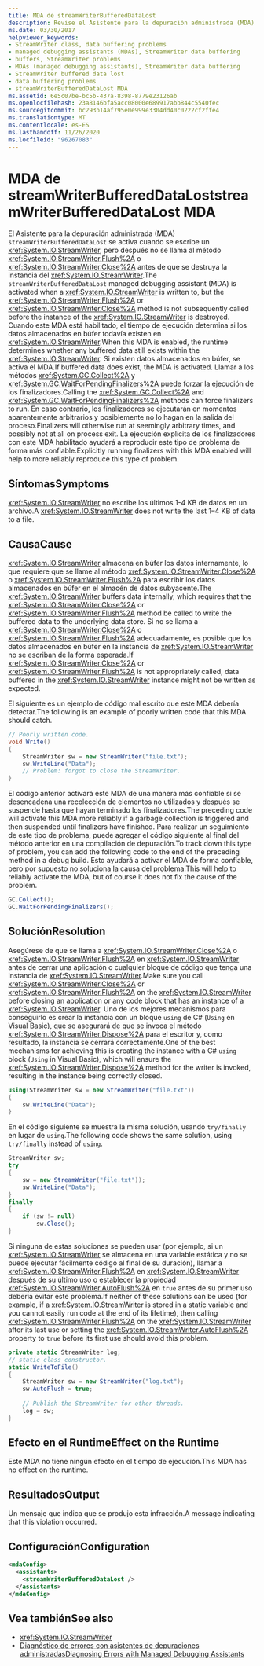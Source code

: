 ```yaml
---
title: MDA de streamWriterBufferedDataLost
description: Revise el Asistente para la depuración administrada (MDA) streamWriterBufferedDataLost, que puede activarse si StreamWriter no escribe los últimos 1 – 4 KB de datos en un archivo.
ms.date: 03/30/2017
helpviewer_keywords:
- StreamWriter class, data buffering problems
- managed debugging assistants (MDAs), StreamWriter data buffering
- buffers, StreamWriter problems
- MDAs (managed debugging assistants), StreamWriter data buffering
- StreamWriter buffered data lost
- data buffering problems
- streamWriterBufferedDataLost MDA
ms.assetid: 6e5c07be-bc5b-437a-8398-8779e23126ab
ms.openlocfilehash: 23a8146bfa5acc08000e689917abb844c5540fec
ms.sourcegitcommit: bc293b14af795e0e999e3304dd40c0222cf2ffe4
ms.translationtype: MT
ms.contentlocale: es-ES
ms.lasthandoff: 11/26/2020
ms.locfileid: "96267083"
---
```

# <a name="streamwriterbuffereddatalost-mda"></a><span data-ttu-id="e8e84-103">MDA de streamWriterBufferedDataLost</span><span class="sxs-lookup"><span data-stu-id="e8e84-103">streamWriterBufferedDataLost MDA</span></span>

<span data-ttu-id="e8e84-104">El Asistente para la depuración administrada (MDA) `streamWriterBufferedDataLost` se activa cuando se escribe un <xref:System.IO.StreamWriter>, pero después no se llama al método <xref:System.IO.StreamWriter.Flush%2A> o <xref:System.IO.StreamWriter.Close%2A> antes de que se destruya la instancia del <xref:System.IO.StreamWriter>.</span><span class="sxs-lookup"><span data-stu-id="e8e84-104">The `streamWriterBufferedDataLost` managed debugging assistant (MDA) is activated when a <xref:System.IO.StreamWriter> is written to, but the <xref:System.IO.StreamWriter.Flush%2A> or <xref:System.IO.StreamWriter.Close%2A> method is not subsequently called before the instance of the <xref:System.IO.StreamWriter> is destroyed.</span></span> <span data-ttu-id="e8e84-105">Cuando este MDA está habilitado, el tiempo de ejecución determina si los datos almacenados en búfer todavía existen en <xref:System.IO.StreamWriter>.</span><span class="sxs-lookup"><span data-stu-id="e8e84-105">When this MDA is enabled, the runtime determines whether any buffered data still exists within the <xref:System.IO.StreamWriter>.</span></span> <span data-ttu-id="e8e84-106">Si existen datos almacenados en búfer, se activa el MDA.</span><span class="sxs-lookup"><span data-stu-id="e8e84-106">If buffered data does exist, the MDA is activated.</span></span> <span data-ttu-id="e8e84-107">Llamar a los métodos <xref:System.GC.Collect%2A> y <xref:System.GC.WaitForPendingFinalizers%2A> puede forzar la ejecución de los finalizadores.</span><span class="sxs-lookup"><span data-stu-id="e8e84-107">Calling the <xref:System.GC.Collect%2A> and <xref:System.GC.WaitForPendingFinalizers%2A> methods can force finalizers to run.</span></span> <span data-ttu-id="e8e84-108">En caso contrario, los finalizadores se ejecutarán en momentos aparentemente arbitrarios y posiblemente no lo hagan en la salida del proceso.</span><span class="sxs-lookup"><span data-stu-id="e8e84-108">Finalizers will otherwise run at seemingly arbitrary times, and possibly not at all on process exit.</span></span> <span data-ttu-id="e8e84-109">La ejecución explícita de los finalizadores con este MDA habilitado ayudará a reproducir este tipo de problema de forma más confiable.</span><span class="sxs-lookup"><span data-stu-id="e8e84-109">Explicitly running finalizers with this MDA enabled will help to more reliably reproduce this type of problem.</span></span>  
  
## <a name="symptoms"></a><span data-ttu-id="e8e84-110">Síntomas</span><span class="sxs-lookup"><span data-stu-id="e8e84-110">Symptoms</span></span>  

 <span data-ttu-id="e8e84-111"><xref:System.IO.StreamWriter> no escribe los últimos 1-4 KB de datos en un archivo.</span><span class="sxs-lookup"><span data-stu-id="e8e84-111">A <xref:System.IO.StreamWriter> does not write the last 1–4 KB of data to a file.</span></span>  
  
## <a name="cause"></a><span data-ttu-id="e8e84-112">Causa</span><span class="sxs-lookup"><span data-stu-id="e8e84-112">Cause</span></span>  

 <span data-ttu-id="e8e84-113"><xref:System.IO.StreamWriter> almacena en búfer los datos internamente, lo que requiere que se llame al método <xref:System.IO.StreamWriter.Close%2A> o <xref:System.IO.StreamWriter.Flush%2A> para escribir los datos almacenados en búfer en el almacén de datos subyacente.</span><span class="sxs-lookup"><span data-stu-id="e8e84-113">The <xref:System.IO.StreamWriter> buffers data internally, which requires that the <xref:System.IO.StreamWriter.Close%2A> or <xref:System.IO.StreamWriter.Flush%2A> method be called to write the buffered data to the underlying data store.</span></span> <span data-ttu-id="e8e84-114">Si no se llama a <xref:System.IO.StreamWriter.Close%2A> o <xref:System.IO.StreamWriter.Flush%2A> adecuadamente, es posible que los datos almacenados en búfer en la instancia de <xref:System.IO.StreamWriter> no se escriban de la forma esperada.</span><span class="sxs-lookup"><span data-stu-id="e8e84-114">If <xref:System.IO.StreamWriter.Close%2A> or <xref:System.IO.StreamWriter.Flush%2A> is not appropriately called, data buffered in the <xref:System.IO.StreamWriter> instance might not be written as expected.</span></span>  
  
 <span data-ttu-id="e8e84-115">El siguiente es un ejemplo de código mal escrito que este MDA debería detectar.</span><span class="sxs-lookup"><span data-stu-id="e8e84-115">The following is an example of poorly written code that this MDA should catch.</span></span>  
  
```csharp  
// Poorly written code.  
void Write()
{  
    StreamWriter sw = new StreamWriter("file.txt");  
    sw.WriteLine("Data");  
    // Problem: forgot to close the StreamWriter.  
}  
```  
  
 <span data-ttu-id="e8e84-116">El código anterior activará este MDA de una manera más confiable si se desencadena una recolección de elementos no utilizados y después se suspende hasta que hayan terminado los finalizadores.</span><span class="sxs-lookup"><span data-stu-id="e8e84-116">The preceding code will activate this MDA more reliably if a garbage collection is triggered and then suspended until finalizers have finished.</span></span> <span data-ttu-id="e8e84-117">Para realizar un seguimiento de este tipo de problema, puede agregar el código siguiente al final del método anterior en una compilación de depuración.</span><span class="sxs-lookup"><span data-stu-id="e8e84-117">To track down this type of problem, you can add the following code to the end of the preceding method in a debug build.</span></span> <span data-ttu-id="e8e84-118">Esto ayudará a activar el MDA de forma confiable, pero por supuesto no soluciona la causa del problema.</span><span class="sxs-lookup"><span data-stu-id="e8e84-118">This will help to reliably activate the MDA, but of course it does not fix the cause of the problem.</span></span>  
  
```csharp
GC.Collect();  
GC.WaitForPendingFinalizers();  
```  
  
## <a name="resolution"></a><span data-ttu-id="e8e84-119">Solución</span><span class="sxs-lookup"><span data-stu-id="e8e84-119">Resolution</span></span>  

 <span data-ttu-id="e8e84-120">Asegúrese de que se llama a <xref:System.IO.StreamWriter.Close%2A> o <xref:System.IO.StreamWriter.Flush%2A> en <xref:System.IO.StreamWriter> antes de cerrar una aplicación o cualquier bloque de código que tenga una instancia de <xref:System.IO.StreamWriter>.</span><span class="sxs-lookup"><span data-stu-id="e8e84-120">Make sure you call <xref:System.IO.StreamWriter.Close%2A> or <xref:System.IO.StreamWriter.Flush%2A> on the <xref:System.IO.StreamWriter> before closing an application or any code block that has an instance of a <xref:System.IO.StreamWriter>.</span></span> <span data-ttu-id="e8e84-121">Uno de los mejores mecanismos para conseguirlo es crear la instancia con un bloque `using` de C# (`Using` en Visual Basic), que se asegurará de que se invoca el método <xref:System.IO.StreamWriter.Dispose%2A> para el escritor y, como resultado, la instancia se cerrará correctamente.</span><span class="sxs-lookup"><span data-stu-id="e8e84-121">One of the best mechanisms for achieving this is creating the instance with a C# `using` block (`Using` in Visual Basic), which will ensure the <xref:System.IO.StreamWriter.Dispose%2A> method for the writer is invoked, resulting in the instance being correctly closed.</span></span>  
  
```csharp
using(StreamWriter sw = new StreamWriter("file.txt"))
{  
    sw.WriteLine("Data");  
}  
```  
  
 <span data-ttu-id="e8e84-122">En el código siguiente se muestra la misma solución, usando `try/finally` en lugar de `using`.</span><span class="sxs-lookup"><span data-stu-id="e8e84-122">The following code shows the same solution, using `try/finally` instead of `using`.</span></span>  
  
```csharp
StreamWriter sw;  
try
{  
    sw = new StreamWriter("file.txt"));  
    sw.WriteLine("Data");  
}  
finally
{  
    if (sw != null)  
        sw.Close();  
}  
```  
  
 <span data-ttu-id="e8e84-123">Si ninguna de estas soluciones se pueden usar (por ejemplo, si un <xref:System.IO.StreamWriter> se almacena en una variable estática y no se puede ejecutar fácilmente código al final de su duración), llamar a <xref:System.IO.StreamWriter.Flush%2A> en <xref:System.IO.StreamWriter> después de su último uso o establecer la propiedad <xref:System.IO.StreamWriter.AutoFlush%2A> en `true` antes de su primer uso debería evitar este problema.</span><span class="sxs-lookup"><span data-stu-id="e8e84-123">If neither of these solutions can be used (for example, if a <xref:System.IO.StreamWriter> is stored in a static variable and you cannot easily run code at the end of its lifetime), then calling <xref:System.IO.StreamWriter.Flush%2A> on the <xref:System.IO.StreamWriter> after its last use or setting the <xref:System.IO.StreamWriter.AutoFlush%2A> property to `true` before its first use should avoid this problem.</span></span>  
  
```csharp
private static StreamWriter log;  
// static class constructor.  
static WriteToFile()
{  
    StreamWriter sw = new StreamWriter("log.txt");  
    sw.AutoFlush = true;  
  
    // Publish the StreamWriter for other threads.  
    log = sw;  
}  
```  
  
## <a name="effect-on-the-runtime"></a><span data-ttu-id="e8e84-124">Efecto en el Runtime</span><span class="sxs-lookup"><span data-stu-id="e8e84-124">Effect on the Runtime</span></span>  

 <span data-ttu-id="e8e84-125">Este MDA no tiene ningún efecto en el tiempo de ejecución.</span><span class="sxs-lookup"><span data-stu-id="e8e84-125">This MDA has no effect on the runtime.</span></span>  
  
## <a name="output"></a><span data-ttu-id="e8e84-126">Resultados</span><span class="sxs-lookup"><span data-stu-id="e8e84-126">Output</span></span>  

 <span data-ttu-id="e8e84-127">Un mensaje que indica que se produjo esta infracción.</span><span class="sxs-lookup"><span data-stu-id="e8e84-127">A message indicating that this violation occurred.</span></span>  
  
## <a name="configuration"></a><span data-ttu-id="e8e84-128">Configuración</span><span class="sxs-lookup"><span data-stu-id="e8e84-128">Configuration</span></span>  
  
```xml  
<mdaConfig>  
  <assistants>  
    <streamWriterBufferedDataLost />  
  </assistants>  
</mdaConfig>  
```  
  
## <a name="see-also"></a><span data-ttu-id="e8e84-129">Vea también</span><span class="sxs-lookup"><span data-stu-id="e8e84-129">See also</span></span>

- <xref:System.IO.StreamWriter>
- [<span data-ttu-id="e8e84-130">Diagnóstico de errores con asistentes de depuraciones administradas</span><span class="sxs-lookup"><span data-stu-id="e8e84-130">Diagnosing Errors with Managed Debugging Assistants</span></span>](diagnosing-errors-with-managed-debugging-assistants.md)
